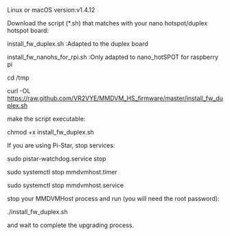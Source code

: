 Linux or macOS  version:v1.4.12

Download the script (*.sh) that matches with your nano hotspot/duplex hotspot board:

install_fw_duplex.sh :Adapted to the duplex board

install_fw_nanohs_for_rpi.sh :Only adapted to nano_hotSPOT for raspberry pi

cd /tmp

curl -OL https://raw.github.com/VR2VYE/MMDVM_HS_firmware/master/install_fw_duplex.sh

make the script executable:

chmod +x install_fw_duplex.sh

If you are using Pi-Star, stop services:

sudo pistar-watchdog.service stop

sudo systemctl stop mmdvmhost.timer

sudo systemctl stop mmdvmhost.service

stop your MMDVMHost process and run (you will need the root password):

./install_fw_duplex.sh

and wait to complete the upgrading process.
